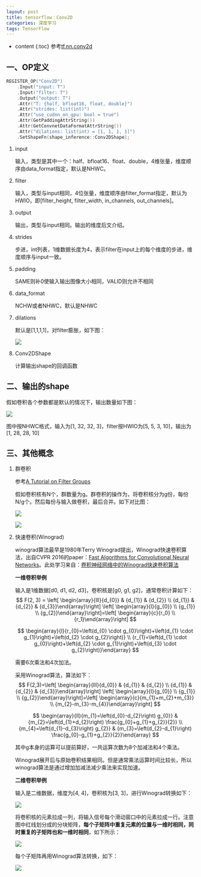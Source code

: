 ```yaml
---
layout: post
title: tensorflow：Conv2D
categories: 深度学习
tags: TensorFlow
---
```


* content
{:toc}
参考[tf.nn.conv2d](https://www.tensorflow.org/api_docs/python/tf/nn/conv2d)

## 一、OP定义

```c++
REGISTER_OP("Conv2D")
    .Input("input: T")
    .Input("filter: T")
    .Output("output: T")
    .Attr("T: {half, bfloat16, float, double}")
    .Attr("strides: list(int)")
    .Attr("use_cudnn_on_gpu: bool = true")
    .Attr(GetPaddingAttrString())
    .Attr(GetConvnetDataFormatAttrString())
    .Attr("dilations: list(int) = [1, 1, 1, 1]")
    .SetShapeFn(shape_inference::Conv2DShape);
```

<!--more-->

1. input

   输入，类型是其中一个：half、bfloat16、float、double，4维张量，维度顺序由data_format指定，默认是NHWC。

2. filter

   输入，类型与input相同，4位张量，维度顺序由filter_format指定，默认为HWIO，即[filter_height, filter_width, in_channels, out_channels]。

3. output

   输出，类型与input相同。输出的维度后文介绍。

4. strides

   步进，int列表，1维数据长度为4，表示filter在input上的每个维度的步进，维度顺序与input一致。

5. padding

   SAME则补0使输入输出图像大小相同，VALID则允许不相同

6. data_format

   NCHW或者NHWC，默认是NHWC

7. dilations

   默认是[1,1,1,1]，对filter膨胀，如下图：

   ![](https://github.com/HarmonyHu/harmonyhu.github.io/raw/master/_posts/images/conv2d1.jpg)  

8. Conv2DShape

   计算输出shape的回调函数



## 二、输出的shape

假如卷积各个参数都是默认的情况下，输出数量如下图：

![](https://github.com/HarmonyHu/harmonyhu.github.io/raw/master/_posts/images/conv2d2.jpg)  

图中按NHWC格式，输入为[1, 32, 32, 3]，filter按HWIO为[5, 5, 3, 10]，输出为[1, 28, 28, 10]

## 三、其他概念

1. 群卷积

   参考[A Tutorial on Filter Groups](https://blog.yani.io/filter-group-tutorial/)

   假如卷积核有N个，群数量为g。群卷积的操作为，将卷积核分为g份，每份N/g个。然后每份与输入做卷积，最后合并。如下对比图：

   ![](https://github.com/HarmonyHu/harmonyhu.github.io/raw/master/_posts/images/conv2d3.jpg)

   ![](https://github.com/HarmonyHu/harmonyhu.github.io/raw/master/_posts/images/conv2d4.jpg)

   

2. 快速卷积(Winograd)
  
   winograd算法最早是1980年Terry Winograd提出，Winograd快速卷积算法，出自CVPR 2016的paper：[Fast Algorithms for Convolutional Neural Networks](https://arxiv.org/abs/1509.09308)。此处学习来自：[卷积神经网络中的Winograd快速卷积算法](https://www.cnblogs.com/shine-lee/p/10906535.html)
   
   **一维卷积举例**
   
   输入是1维数据[d0, d1, d2, d3]，卷积核是[g0, g1, g2]，通常卷积计算如下：
   $$
   F(2, 3) = \left[ \begin{array}{lll}{d_{0}} & {d_{1}} & {d_{2}} \\ {d_{1}} & {d_{2}} & {d_{3}}\end{array}\right] \left[ \begin{array}{l}{g_{0}} \\ {g_{1}} \\ {g_{2}}\end{array}\right]=\left[ \begin{array}{c}{r_0} \\ {r_1}\end{array}\right]
   $$
   
   $$
   \begin{array}{l}{r_{0}=\left(d_{0} \cdot g_{0}\right)+\left(d_{1} \cdot g_{1}\right)+\left(d_{2} \cdot g_{2}\right)} \\ {r_{1}=\left(d_{1} \cdot g_{0}\right)+\left(d_{2} \cdot g_{1}\right)+\left(d_{3} \cdot g_{2}\right)}\end{array}
   $$
   
   需要6次乘法和4次加法。
   
   采用Winograd算法，算法如下：
   $$
   F(2,3)=\left[ \begin{array}{lll}{d_{0}} & {d_{1}} & {d_{2}} \\ {d_{1}} & {d_{2}} & {d_{3}}\end{array}\right] \left[ \begin{array}{l}{g_{0}} \\ {g_{1}} \\ {g_{2}}\end{array}\right]=\left[ \begin{array}{c}{m_{1}+m_{2}+m_{3}} \\ {m_{2}-m_{3}-m_{4}}\end{array}\right]
   $$
   
   $$
   \begin{array}{ll}{m_{1}=\left(d_{0}-d_{2}\right) g_{0}} & {m_{2}=\left(d_{1}+d_{2}\right) \frac{g_{0}+g_{1}+g_{2}}{2}} \\ {m_{4}=\left(d_{1}-d_{3}\right) g_{2}} & {m_{3}=\left(d_{2}-d_{1}\right) \frac{g_{0}-g_{1}+g_{2}}{2}}\end{array}
   $$
   
   其中g本身的运算可以提前算好，一共运算次数为8个加减法和4个乘法。
   
   Winograd展开后与原始卷积结果相同。但是通常乘法运算时间比较长，所以winograd算法是通过增加加减法减少乘法来实现加速。
   
   **二维卷积举例**
   
   输入是二维数据，维度为[4, 4]，卷积核为[3, 3]，进行Winograd转换如下：
   
   ![](https://github.com/HarmonyHu/harmonyhu.github.io/raw/master/_posts/images/conv2d5.jpg)
   
   将卷积核的元素拉成一列，将输入信号每个滑动窗口中的元素拉成一行。注意图中红线划分成的分块矩阵，**每个子矩阵中重复元素的位置与一维时相同，同时重复的子矩阵也和一维时相同**，如下所示：
   
   ![](https://github.com/HarmonyHu/harmonyhu.github.io/raw/master/_posts/images/conv2d6.jpg)
   
   每个子矩阵再用Winograd算法转换，如下：
   
   ![](https://github.com/HarmonyHu/harmonyhu.github.io/raw/master/_posts/images/conv2d7.jpg)



